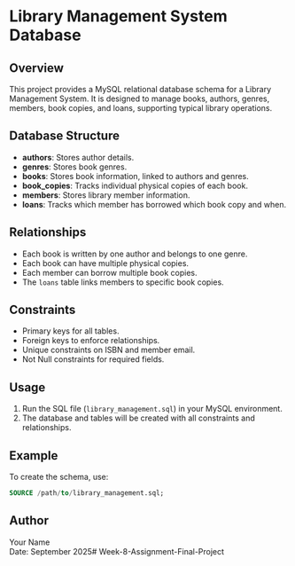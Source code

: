 # Library Management System Database

## Overview
This project provides a MySQL relational database schema for a Library Management System. It is designed to manage books, authors, genres, members, book copies, and loans, supporting typical library operations.

## Database Structure

- **authors**: Stores author details.
- **genres**: Stores book genres.
- **books**: Stores book information, linked to authors and genres.
- **book_copies**: Tracks individual physical copies of each book.
- **members**: Stores library member information.
- **loans**: Tracks which member has borrowed which book copy and when.

## Relationships

- Each book is written by one author and belongs to one genre.
- Each book can have multiple physical copies.
- Each member can borrow multiple book copies.
- The `loans` table links members to specific book copies.

## Constraints

- Primary keys for all tables.
- Foreign keys to enforce relationships.
- Unique constraints on ISBN and member email.
- Not Null constraints for required fields.

## Usage

1. Run the SQL file (`library_management.sql`) in your MySQL environment.
2. The database and tables will be created with all constraints and relationships.

## Example

To create the schema, use:
```sql
SOURCE /path/to/library_management.sql;
```

## Author

Your Name  
Date: September 2025# Week-8-Assignment-Final-Project